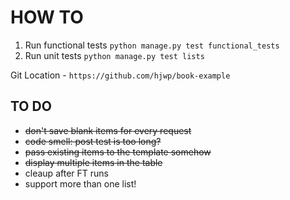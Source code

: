 # HOW TO
1. Run functional tests `python manage.py test functional_tests`
2. Run unit tests `python manage.py test lists`

Git Location - `https://github.com/hjwp/book-example`

## TO DO
* ~~don't save blank items for every request~~
* ~~code smell: post test is too long?~~
* ~~pass existing items to the template somehow~~
* ~~display multiple items in the table~~
* cleaup after FT runs
* support more than one list!